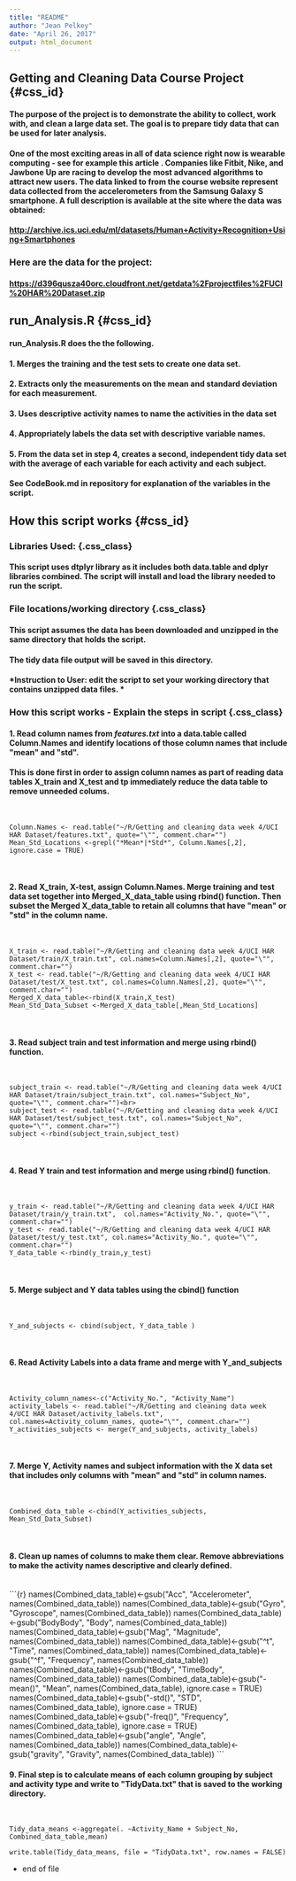 ```yaml
---
title: "README"
author: "Jean Pelkey"
date: "April 26, 2017"
output: html_document
---
```


## Getting and Cleaning Data Course Project {#css_id}

#### The purpose of the project is to demonstrate the ability to collect, work with, and clean a large data set. The goal is to prepare tidy data that can be used for later analysis.  

#### One of the most exciting areas in all of data science right now is wearable computing - see for example this article . Companies like Fitbit, Nike, and Jawbone Up are racing to develop the most advanced algorithms to attract new users. The data linked to from the course website represent data collected from the accelerometers from the Samsung Galaxy S smartphone. A full description is available at the site where the data was obtained:

#### http://archive.ics.uci.edu/ml/datasets/Human+Activity+Recognition+Using+Smartphones

### Here are the data for the project:

#### https://d396qusza40orc.cloudfront.net/getdata%2Fprojectfiles%2FUCI%20HAR%20Dataset.zip


## run_Analysis.R {#css_id}

#### run_Analysis.R does the the following. 

#### 1. Merges the training and the test sets to create one data set.
#### 2. Extracts only the measurements on the mean and standard deviation for each measurement.
#### 3. Uses descriptive activity names to name the activities in the data set
#### 4. Appropriately labels the data set with descriptive variable names.
#### 5. From the data set in step 4, creates a second, independent tidy data set with the average of each variable for each activity and each subject.

#### See CodeBook.md in repository for explanation of the variables in the script. 


## How this script works {#css_id}


### Libraries Used:  {.css_class} 

#### This script uses dtplyr library as it includes both data.table and dplyr libraries combined. The script will install and load the library needed to run the script. 

### File locations/working directory  {.css_class} 

#### This script assumes the data has been downloaded and unzipped in the same directory that holds the script.  
#### The tidy data file output will be saved in this directory. 


#### *Instruction to User:  edit the script to set your working directory that contains unzipped data files. *


### How this script works - Explain the steps in script {.css_class} 


#### 1.  Read column names from *features.txt* into a data.table called Column.Names and identify locations of those column names that include "mean" and "std". 
#### This is done first in order to assign column names as part of reading data tables X_train and X_test and tp immediately reduce the data table to remove unneeded colums. 
<br>

```{r}
Column.Names <- read.table("~/R/Getting and cleaning data week 4/UCI HAR Dataset/features.txt", quote="\"", comment.char="")
Mean_Std_Locations <-grepl("*Mean*|*Std*", Column.Names[,2], ignore.case = TRUE)
```
<br>

#### 2. Read X_train, X-test, assign Column.Names.  Merge training and test data set together into Merged_X_data_table using rbind() function. Then subset the Merged X_data_table to retain all columns that have "mean" or "std" in the column name. 

<br>

```{r}
X_train <- read.table("~/R/Getting and cleaning data week 4/UCI HAR Dataset/train/X_train.txt", col.names=Column.Names[,2], quote="\"", comment.char="")
X_test <- read.table("~/R/Getting and cleaning data week 4/UCI HAR Dataset/test/X_test.txt", col.names=Column.Names[,2], quote="\"", comment.char="") 
Merged_X_data_table<-rbind(X_train,X_test)
Mean_Std_Data_Subset <-Merged_X_data_table[,Mean_Std_Locations]
```
<br>

#### 3. Read subject train and test information and merge using rbind() function.  
<br>


```{r} 
subject_train <- read.table("~/R/Getting and cleaning data week 4/UCI HAR Dataset/train/subject_train.txt", col.names="Subject_No", quote="\"", comment.char="")<br>
subject_test <- read.table("~/R/Getting and cleaning data week 4/UCI HAR Dataset/test/subject_test.txt", col.names="Subject_No", quote="\"", comment.char="")
subject <-rbind(subject_train,subject_test)
```
<br>

#### 4. Read Y train and test information and merge using rbind() function.
<br>

```{r} 
y_train <- read.table("~/R/Getting and cleaning data week 4/UCI HAR Dataset/train/y_train.txt",  col.names="Activity_No.", quote="\"", comment.char="")
y_test <- read.table("~/R/Getting and cleaning data week 4/UCI HAR Dataset/test/y_test.txt", col.names="Activity_No.", quote="\"", comment.char="")
Y_data_table <-rbind(y_train,y_test)
```
<br>

#### 5. Merge subject and Y data tables using the cbind() function
<br>


```{r} 
Y_and_subjects <- cbind(subject, Y_data_table )
```
<br>

#### 6. Read Activity Labels into a data frame and merge with Y_and_subjects 
<br>


```{r} 
Activity_column_names<-c("Activity_No.", "Activity_Name")
activity_labels <- read.table("~/R/Getting and cleaning data week 4/UCI HAR Dataset/activity_labels.txt", col.names=Activity_column_names, quote="\"", comment.char="")
Y_activities_subjects <- merge(Y_and_subjects, activity_labels)
```
<br>

#### 7. Merge Y, Activity names and subject information with the X data set that includes only columns with "mean" and "std" in column names. 
<br>

```{r} 
Combined_data_table <-cbind(Y_activities_subjects, Mean_Std_Data_Subset)
```
<br>

#### 8. Clean up names of columns to make them clear. Remove abbreviations to make the activity names descriptive and clearly defined. 
<br>
```{r} 
names(Combined_data_table)<-gsub("Acc", "Accelerometer", names(Combined_data_table))
names(Combined_data_table)<-gsub("Gyro", "Gyroscope", names(Combined_data_table))
names(Combined_data_table)<-gsub("BodyBody", "Body", names(Combined_data_table))
names(Combined_data_table)<-gsub("Mag", "Magnitude", names(Combined_data_table))
names(Combined_data_table)<-gsub("^t", "Time", names(Combined_data_table))
names(Combined_data_table)<-gsub("^f", "Frequency", names(Combined_data_table))
names(Combined_data_table)<-gsub("tBody", "TimeBody", names(Combined_data_table))
names(Combined_data_table)<-gsub("-mean()", "Mean", names(Combined_data_table), ignore.case = TRUE)
names(Combined_data_table)<-gsub("-std()", "STD", names(Combined_data_table), ignore.case = TRUE)
names(Combined_data_table)<-gsub("-freq()", "Frequency", names(Combined_data_table), ignore.case = TRUE)
names(Combined_data_table)<-gsub("angle", "Angle", names(Combined_data_table))
names(Combined_data_table)<-gsub("gravity", "Gravity", names(Combined_data_table))
```
<br>

#### 9. Final step is to calculate means of each column grouping by subject and activity type and write to "TidyData.txt" that is saved to the working directory.
<br>

```{r} 
Tidy_data_means <-aggregate(. ~Activity_Name + Subject_No, Combined_data_table,mean)

write.table(Tidy_data_means, file = "TidyData.txt", row.names = FALSE)
```

* end of file 
